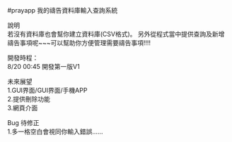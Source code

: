 #prayapp
我的禱告資料庫輸入查詢系統


說明<br/>
若沒有資料庫也會幫你建立資料庫(CSV格式)。
另外從程式當中提供查詢及新增禱告事項呢~~~可以幫助你方便管理需要禱告事項!!!!

開發時程：<br/>
8/20 00:45 開發第一版V1


未來展望<br/>
1.GUI界面/GUI界面/手機APP<br/>
2.提供刪除功能<br/>
3.網頁介面<br/>


Bug 待修正<br/>
1.多一格空白會視同你輸入錯誤......
